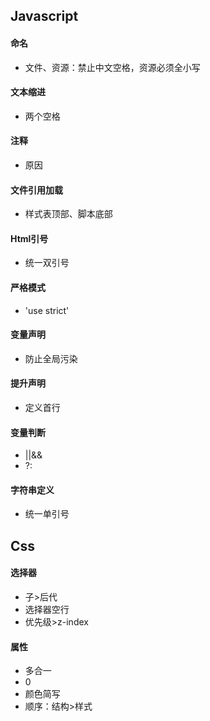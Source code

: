 ## Javascript

#### 命名

- 文件、资源：禁止中文空格，资源必须全小写

#### 文本缩进

- 两个空格

#### 注释

- 原因

#### 文件引用加载

- 样式表顶部、脚本底部

#### Html引号

- 统一双引号

#### 严格模式

- 'use strict'

#### 变量声明

- 防止全局污染

#### 提升声明

- 定义首行

#### 变量判断

- ||&&
- ?:

#### 字符串定义

- 统一单引号

## Css

#### 选择器

- 子>后代
- 选择器空行
- 优先级>z-index

#### 属性

- 多合一
- 0
- 颜色简写
- 顺序：结构>样式